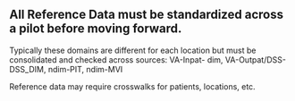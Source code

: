 
## All Reference Data must be standardized across a pilot before moving forward.
Typically these domains are different for each location but must be consolidated and checked across sources: 
VA-Inpat- dim, 
VA-Outpat/DSS- DSS_DIM,
ndim-PIT, ndim-MVI

Reference data may require crosswalks for patients, locations, etc.
